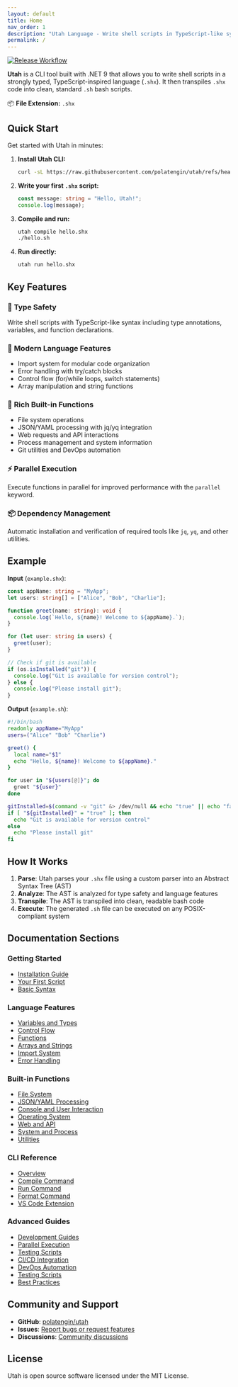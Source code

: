 ```yaml
---
layout: default
title: Home
nav_order: 1
description: "Utah Language - Write shell scripts in TypeScript-like syntax"
permalink: /
---
```


[![Release Workflow](https://github.com/polatengin/utah/actions/workflows/release.yml/badge.svg)](https://github.com/polatengin/utah/actions/workflows/release.yml)

**Utah** is a CLI tool built with .NET 9 that allows you to write shell scripts in a strongly typed, TypeScript-inspired language (`.shx`). It then transpiles `.shx` code into clean, standard `.sh` bash scripts.

📦 **File Extension:** `.shx`

## Quick Start

Get started with Utah in minutes:

1. **Install Utah CLI:**

   ```bash
   curl -sL https://raw.githubusercontent.com/polatengin/utah/refs/heads/main/scripts/install.sh | sudo bash
   ```

2. **Write your first `.shx` script:**

   ```typescript
   const message: string = "Hello, Utah!";
   console.log(message);
   ```

3. **Compile and run:**

   ```bash
   utah compile hello.shx
   ./hello.sh
   ```

4. **Run directly:**

   ```bash
   utah run hello.shx
   ```

## Key Features

### 🎯 **Type Safety**

Write shell scripts with TypeScript-like syntax including type annotations, variables, and function declarations.

### 🔄 **Modern Language Features**

- Import system for modular code organization
- Error handling with try/catch blocks
- Control flow (for/while loops, switch statements)
- Array manipulation and string functions

### 🧩 **Rich Built-in Functions**

- File system operations
- JSON/YAML processing with jq/yq integration
- Web requests and API interactions
- Process management and system information
- Git utilities and DevOps automation

### ⚡ **Parallel Execution**

Execute functions in parallel for improved performance with the `parallel` keyword.

### 📦 **Dependency Management**

Automatic installation and verification of required tools like `jq`, `yq`, and other utilities.

## Example

**Input** (`example.shx`):

```typescript
const appName: string = "MyApp";
let users: string[] = ["Alice", "Bob", "Charlie"];

function greet(name: string): void {
  console.log(`Hello, ${name}! Welcome to ${appName}.`);
}

for (let user: string in users) {
  greet(user);
}

// Check if git is available
if (os.isInstalled("git")) {
  console.log("Git is available for version control");
} else {
  console.log("Please install git");
}
```

**Output** (`example.sh`):

```bash
#!/bin/bash
readonly appName="MyApp"
users=("Alice" "Bob" "Charlie")

greet() {
  local name="$1"
  echo "Hello, ${name}! Welcome to ${appName}."
}

for user in "${users[@]}"; do
  greet "${user}"
done

gitInstalled=$(command -v "git" &> /dev/null && echo "true" || echo "false")
if [ "${gitInstalled}" = "true" ]; then
  echo "Git is available for version control"
else
  echo "Please install git"
fi
```

## How It Works

1. **Parse**: Utah parses your `.shx` file using a custom parser into an Abstract Syntax Tree (AST)
2. **Analyze**: The AST is analyzed for type safety and language features
3. **Transpile**: The AST is transpiled into clean, readable bash code
4. **Execute**: The generated `.sh` file can be executed on any POSIX-compliant system

## Documentation Sections

### Getting Started

- [Installation Guide](getting-started/installation.md)
- [Your First Script](getting-started/first-script.md)
- [Basic Syntax](getting-started/syntax.md)

### Language Features

- [Variables and Types](language-features/variables.md)
- [Control Flow](language-features/control-flow.md)
- [Functions](language-features/functions.md)
- [Arrays and Strings](language-features/arrays-strings.md)
- [Import System](language-features/imports.md)
- [Error Handling](language-features/error-handling.md)

### Built-in Functions

- [File System](functions/filesystem.md)
- [JSON/YAML Processing](functions/json-yaml.md)
- [Console and User Interaction](functions/console.md)
- [Operating System](functions/operating-system.md)
- [Web and API](functions/web.md)
- [System and Process](functions/system.md)
- [Utilities](functions/utilities.md)

### CLI Reference

- [Overview](cli/index.md)
- [Compile Command](cli/compile.md)
- [Run Command](cli/run.md)
- [Format Command](cli/format.md)
- [VS Code Extension](cli/vscode-extension.md)

### Advanced Guides

- [Development Guides](guides/index.md)
- [Parallel Execution](guides/parallel.md)
- [Testing Scripts](guides/testing.md)
- [CI/CD Integration](guides/cicd.md)
- [DevOps Automation](guides/devops.md)
- [Testing Scripts](guides/testing.md)
- [Best Practices](guides/best-practices.md)

## Community and Support

- **GitHub**: [polatengin/utah](https://github.com/polatengin/utah)
- **Issues**: [Report bugs or request features](https://github.com/polatengin/utah/issues)
- **Discussions**: [Community discussions](https://github.com/polatengin/utah/discussions)

## License

Utah is open source software licensed under the MIT License.
